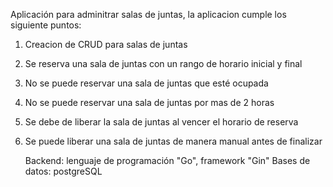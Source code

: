 Aplicación para adminitrar salas de juntas, la aplicacion cumple los siguiente puntos:

1. Creacion de CRUD para salas de juntas
2. Se reserva una sala de juntas con un rango de horario inicial y final
3. No se puede reservar una sala de juntas que esté ocupada
4. No se puede reservar una sala de juntas por mas de 2 horas
5. Se debe de liberar la sala de juntas al vencer el horario de reserva
6. Se puede liberar una sala de juntas de manera manual antes de finalizar

   
   Backend: lenguaje de programación "Go", framework "Gin"
   Bases de datos: postgreSQL
